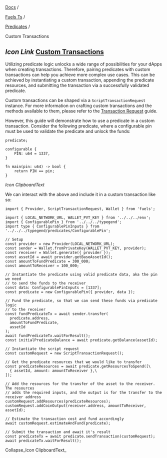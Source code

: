 [Docs](https://docs.fuel.network/) /

[Fuels Ts](https://docs.fuel.network/docs/fuels-ts/) /

[Predicates](https://docs.fuel.network/docs/fuels-ts/predicates/) /

Custom Transactions

## _Icon Link_ [Custom Transactions](https://docs.fuel.network/docs/fuels-ts/predicates/custom-transactions/\#custom-transactions)

Utilizing predicate logic unlocks a wide range of possibilities for your dApps when creating transactions. Therefore, pairing predicates with custom transactions can help you achieve more complex use cases. This can be achieved by instantiating a custom transaction, appending the predicate resources, and submitting the transaction via a successfully validated predicate.

Custom transactions can be shaped via a `ScriptTransactionRequest` instance. For more information on crafting custom transactions and the methods available to them, please refer to the [Transaction Request](https://docs.fuel.network/docs/fuels-ts/transactions/modifying-the-request/) guide.

However, this guide will demonstrate how to use a predicate in a custom transaction. Consider the following predicate, where a configurable pin must be used to validate the predicate and unlock the funds:

```fuel_Box fuel_Box-idXKMmm-css
predicate;

configurable {
    PIN: u64 = 1337,
}

fn main(pin: u64) -> bool {
    return PIN == pin;
}

```

_Icon ClipboardText_

We can interact with the above and include it in a custom transaction like so:

```fuel_Box fuel_Box-idXKMmm-css
import { Provider, ScriptTransactionRequest, Wallet } from 'fuels';

import { LOCAL_NETWORK_URL, WALLET_PVT_KEY } from '../../../env';
import { ConfigurablePin } from '../../../typegend';
import type { ConfigurablePinInputs } from '../../../typegend/predicates/ConfigurablePin';

// Setup
const provider = new Provider(LOCAL_NETWORK_URL);
const sender = Wallet.fromPrivateKey(WALLET_PVT_KEY, provider);
const receiver = Wallet.generate({ provider });
const assetId = await provider.getBaseAssetId();
const amountToFundPredicate = 300_000;
const amountToReceiver = 100_000;

// Instantiate the predicate using valid predicate data, aka the pin we need
// to send the funds to the receiver
const data: ConfigurablePinInputs = [1337];
const predicate = new ConfigurablePin({ provider, data });

// Fund the predicate, so that we can send these funds via predicate logic
// to the receiver
const fundPredicateTx = await sender.transfer(
  predicate.address,
  amountToFundPredicate,
  assetId
);
await fundPredicateTx.waitForResult();
const initialPredicateBalance = await predicate.getBalance(assetId);

// Instantiate the script request
const customRequest = new ScriptTransactionRequest();

// Get the predicate resources that we would like to transfer
const predicateResources = await predicate.getResourcesToSpend([\
  { assetId, amount: amountToReceiver },\
]);

// Add the resources for the transfer of the asset to the receiver. The resources
// adds the required inputs, and the output is for the transfer to the receiver address
customRequest.addResources(predicateResources);
customRequest.addCoinOutput(receiver.address, amountToReceiver, assetId);

// Estimate the transaction cost and fund accordingly
await customRequest.estimateAndFund(predicate);

// Submit the transaction and await it's result
const predicateTx = await predicate.sendTransaction(customRequest);
await predicateTx.waitForResult();
```

Collapse_Icon ClipboardText_